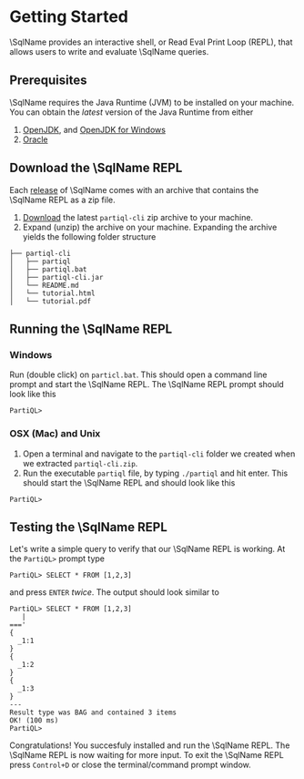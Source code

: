 # Getting Started 

\SqlName provides an interactive shell, or Read Eval Print Loop (REPL),
that allows users to write and evaluate \SqlName queries. 

## Prerequisites 

\SqlName requires the Java Runtime (JVM) to be installed on your machine.
You can obtain the *latest* version of the Java Runtime from either  

1. [OpenJDK](https://openjdk.java.net/install/), and [OpenJDK for Windows](https://developers.redhat.com/products/openjdk)  
1. [Oracle](https://www.oracle.com/technetwork/java/javase/downloads/index.html)

## Download the \SqlName REPL 
 
Each [release](https://github.com/partiql/partiql-lang-kotlin/releases)
of \SqlName comes with an archive that contains the \SqlName REPL as a
zip file.

1. [Download](https://github.com/partiql/partiql-lang-kotlin/releases/download/v0.1.0-alpha/partiql-cli-0.1.0.zip)
the latest `partiql-cli` zip archive to your machine.
1. Expand (unzip) the archive on your machine. Expanding the archive yields the following folder structure 

```
├── partiql-cli
│   ├── partiql
│   ├── partiql.bat
│   ├── partiql-cli.jar
│   └── README.md
│   └── tutorial.html
│   └── tutorial.pdf
```

## Running the \SqlName REPL 

### Windows 

Run (double click) on `particl.bat`. This should open a command line
prompt and start the \SqlName REPL. The \SqlName REPL prompt should look like this 

```
PartiQL> 
```

### OSX (Mac) and Unix 

1. Open a terminal and navigate to the `partiql-cli` folder we created when we extracted `partiql-cli.zip`. 
1. Run the executable `partiql` file, by typing `./partiql` and hit
enter. This should start the \SqlName REPL and should look like this

```
PartiQL> 
```

## Testing the \SqlName REPL 

Let's write a simple query to verify that our \SqlName REPL is working. At the `PartiQL>` prompt type 

```
PartiQL> SELECT * FROM [1,2,3]
```

and press `ENTER` *twice*. The output should look similar to 

```
PartiQL> SELECT * FROM [1,2,3]
   | 
===' 
{
  _1:1
}
{
  _1:2
}
{
  _1:3
}
--- 
Result type was BAG and contained 3 items
OK! (100 ms)
PartiQL> 

```

Congratulations! You succesfuly installed and run the \SqlName REPL.
The \SqlName REPL is now waiting for more input. To exit the \SqlName
REPL press `Control+D` or close the terminal/command
prompt window.  

